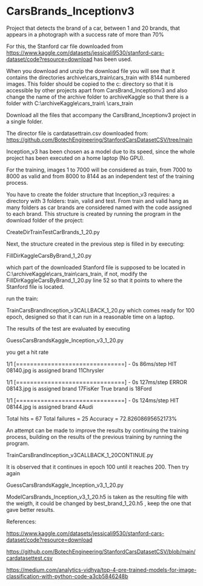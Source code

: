 # CarsBrands_Inceptionv3
Project that detects the brand of a car, between 1 and 20 brands, that appears in a photograph with a success rate of more than 70%

For this, the Stanford car file downloaded from https://www.kaggle.com/datasets/jessicali9530/stanford-cars-dataset/code?resource=download has been used.

When you download and unzip the download file you will see that it contains the directories
archive\cars_train\cars_train with 8144 numbered images. This folder should be copied to the c: directory so that it is accessible by other projects apart from CarsBrand_Inceptionv3 and also change the name of the archive folder to archiveKaggle so that there is a folder with C:\\archiveKaggle\\cars_train\ \cars_train

Download all the files that accompany the CarsBrand_Inceptionv3 project in a single folder.

The director file is cardatasettrain.csv downloaded from:
https://github.com/BotechEngineering/StanfordCarsDatasetCSV/tree/main

Inception_v3 has been chosen as a model due to its speed, since the whole project has been executed on a home laptop (No GPU).

For the training, images 1 to 7000 will be considered as train, from 7000 to 8000 as valid and from 8000 to 8144 as an independent test of the training process.

You have to create the folder structure that Inception_v3 requires: a directory with 3 folders: train, valid and test. From train and valid hang as many folders as car brands are considered named with the code assigned to each brand. This structure is created by running the program in the download folder of the project:

CreateDirTrainTestCarBrands_1_20.py

Next, the structure created in the previous step is filled in by executing:

FillDirKaggleCarsByBrand_1_20.py

which part of the downloaded Stanford file is supposed to be located in C:\\archiveKaggle\\cars_train\\cars_train, if not, modify the FillDirKaggleCarsByBrand_1_20.py line 52 so that it points to where the Stanford file is located.

run the train:

TrainCarsBrandInception_v3CALLBACK_1_20.py
which comes ready for 100 epoch, designed so that it can run in a reasonable time on a laptop.

The results of the test are evaluated by executing

GuessCarsBrandsKaggle_Inception_v3_1_20.py

you get a hit rate


1/1 [===============================] - 0s 86ms/step
HIT 08140.jpg is assigned brand 11Chrysler

1/1 [===============================] - 0s 127ms/step
ERROR 08143.jpg is assigned brand 17FisKer
   True brand is 18Ford

1/1 [===============================] - 0s 124ms/step
HIT 08144.jpg is assigned brand 4Audi


Total hits = 67
Total failures = 25
Accuracy = 72.82608695652173%

An attempt can be made to improve the results by continuing the training process, building on the results of the previous training by running the program.

TrainCarsBrandInception_v3CALLBACK_1_20CONTINUE.py

It is observed that it continues in epoch 100 until it reaches 200. Then try again

GuessCarsBrandsKaggle_Inception_v3_1_20.py

ModelCarsBrands_Inception_v3_1_20.h5 is taken as the resulting file with the weigth, it could be changed by best_brand_1_20.h5 , keep the one that gave better results.

References:

https://www.kaggle.com/datasets/jessicali9530/stanford-cars-dataset/code?resource=download

https://github.com/BotechEngineering/StanfordCarsDatasetCSV/blob/main/cardatasettest.csv

https://medium.com/analytics-vidhya/top-4-pre-trained-models-for-image-classification-with-python-code-a3cb5846248b


